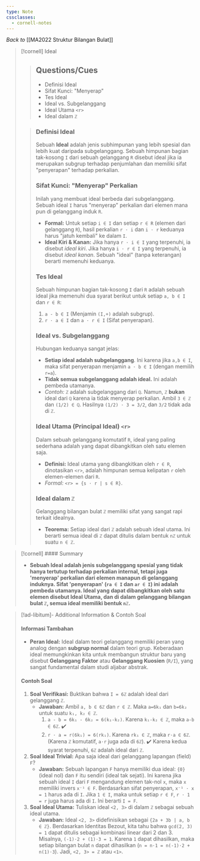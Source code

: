 ```yaml
---
type: Note
cssclasses:
  - cornell-notes
---
```


_Back to_ [[MA2022 Struktur Bilangan Bulat]]
> [!cornell] Ideal
> 
> > ## Questions/Cues
> > 
> > - Definisi Ideal
> > - Sifat Kunci: "Menyerap"
> > - Tes Ideal
> > - Ideal vs. Subgelanggang
> > - Ideal Utama `<r>`
> > - Ideal dalam `ℤ`
> 
> > ### Definisi Ideal
> > 
> > Sebuah **Ideal** adalah jenis subhimpunan yang lebih spesial dan lebih kuat daripada subgelanggang. Sebuah himpunan bagian tak-kosong `I` dari sebuah gelanggang `R` disebut ideal jika ia merupakan subgrup terhadap penjumlahan dan memiliki sifat "penyerapan" terhadap perkalian.
> > 
> > ### Sifat Kunci: "Menyerap" Perkalian
> > 
> > Inilah yang membuat ideal berbeda dari subgelanggang. Sebuah ideal `I` harus "menyerap" perkalian dari elemen mana pun di gelanggang induk `R`.
> > 
> > - **Formal:** Untuk setiap `i ∈ I` dan setiap `r ∈ R` (elemen dari gelanggang `R`), hasil perkalian `r ⋅ i` dan `i ⋅ r` keduanya harus "jatuh kembali" ke dalam `I`.
> > - **Ideal Kiri & Kanan:** Jika hanya `r ⋅ i ∈ I` yang terpenuhi, ia disebut _ideal kiri_. Jika hanya `i ⋅ r ∈ I` yang terpenuhi, ia disebut _ideal kanan_. Sebuah "ideal" (tanpa keterangan) berarti memenuhi keduanya.
> > 
> > ### Tes Ideal
> > 
> > Sebuah himpunan bagian tak-kosong `I` dari `R` adalah sebuah ideal jika memenuhi dua syarat berikut untuk setiap `a, b ∈ I` dan `r ∈ R`:
> > 
> > 1. `a - b ∈ I` (Menjamin `(I,+)` adalah subgrup).
> > 2. `r ⋅ a ∈ I` dan `a ⋅ r ∈ I` (Sifat penyerapan).
> > 
> > ### Ideal vs. Subgelanggang
> > 
> > Hubungan keduanya sangat jelas:
> > 
> > - **Setiap ideal adalah subgelanggang**. Ini karena jika `a,b ∈ I`, maka sifat penyerapan menjamin `a ⋅ b ∈ I` (dengan memilih `r=a`).
> > - **Tidak semua subgelanggang adalah ideal.** Ini adalah pembeda utamanya.
> > - _Contoh:_ `ℤ` adalah subgelanggang dari `ℚ`. Namun, `ℤ` **bukan** ideal dari `ℚ` karena ia tidak menyerap perkalian. Ambil `3 ∈ ℤ` dan `(1/2) ∈ ℚ`. Hasilnya `(1/2) ⋅ 3 = 3/2`, dan `3/2` tidak ada di `ℤ`.
> > 
> > ### Ideal Utama (Principal Ideal) `<r>`
> > 
> > Dalam sebuah gelanggang komutatif `R`, ideal yang paling sederhana adalah yang dapat dibangkitkan oleh satu elemen saja.
> > 
> > - **Definisi:** Ideal utama yang dibangkitkan oleh `r ∈ R`, dinotasikan `<r>`, adalah himpunan semua kelipatan `r` oleh elemen-elemen dari `R`.
> > - _Formal:_ `<r> = {s ⋅ r | s ∈ R}`.
> > 
> > ### Ideal dalam `ℤ`
> > 
> > Gelanggang bilangan bulat `ℤ` memiliki sifat yang sangat rapi terkait idealnya.
> > 
> > - **Teorema:** Setiap ideal dari `ℤ` adalah sebuah ideal utama. Ini berarti semua ideal di `ℤ` dapat ditulis dalam bentuk `nℤ` untuk suatu `n ∈ ℤ`.

> [!cornell] #### Summary
> 
> - **Sebuah Ideal adalah jenis subgelanggang spesial yang tidak hanya tertutup terhadap perkalian internal, tetapi juga 'menyerap' perkalian dari elemen manapun di gelanggang induknya. Sifat 'penyerapan' (`ra ∈ I` dan `ar ∈ I`) ini adalah pembeda utamanya. Ideal yang dapat dibangkitkan oleh satu elemen disebut Ideal Utama, dan di dalam gelanggang bilangan bulat `ℤ`, semua ideal memiliki bentuk `nℤ`.**

> [!ad-libitum]- Additional Information & Contoh Soal
> 
> #### Informasi Tambahan
> 
> - **Peran Ideal:** Ideal dalam teori gelanggang memiliki peran yang analog dengan **subgrup normal** dalam teori grup. Keberadaan ideal memungkinkan kita untuk membangun struktur baru yang disebut **Gelanggang Faktor** atau **Gelanggang Kuosien** (`R/I`), yang sangat fundamental dalam studi aljabar abstrak.
> 
> #### Contoh Soal
> 
> 1. **Soal Verifikasi:** Buktikan bahwa `I = 6ℤ` adalah ideal dari gelanggang `ℤ`.
>     - **Jawaban:** Ambil `a, b ∈ 6ℤ` dan `r ∈ ℤ`. Maka `a=6k₁` dan `b=6k₂` untuk suatu `k₁, k₂ ∈ ℤ`.
>         1. `a - b = 6k₁ - 6k₂ = 6(k₁-k₂)`. Karena `k₁-k₂ ∈ ℤ`, maka `a-b ∈ 6ℤ`. ✔️
>         2. `r ⋅ a = r(6k₁) = 6(rk₁)`. Karena `rk₁ ∈ ℤ`, maka `r⋅a ∈ 6ℤ`. (Karena `ℤ` komutatif, `a⋅r` juga ada di `6ℤ`). ✔️ Karena kedua syarat terpenuhi, `6ℤ` adalah ideal dari `ℤ`.
> 2. **Soal Ideal Trivial:** Apa saja ideal dari gelanggang lapangan (field) `F`?
>     - **Jawaban:** Sebuah lapangan `F` hanya memiliki dua ideal: `{0}` (ideal nol) dan `F` itu sendiri (ideal tak sejati). Ini karena jika sebuah ideal `I` dari `F` mengandung elemen tak-nol `x`, maka `x` memiliki invers `x⁻¹ ∈ F`. Berdasarkan sifat penyerapan, `x⁻¹ ⋅ x = 1` harus ada di `I`. Jika `1 ∈ I`, maka untuk setiap `r ∈ F`, `r ⋅ 1 = r` juga harus ada di `I`. Ini berarti `I = F`.
> 3. **Soal Ideal Utama:** Tuliskan ideal `<2, 3>` di dalam `ℤ` sebagai sebuah ideal utama.
>     - **Jawaban:** Ideal `<2, 3>` didefinisikan sebagai `{2a + 3b | a, b ∈ ℤ}`. Berdasarkan Identitas Bezout, kita tahu bahwa `gcd(2, 3) = 1` dapat ditulis sebagai kombinasi linear dari 2 dan 3. Misalnya, `(-1)⋅2 + (1)⋅3 = 1`. Karena `1` dapat dihasilkan, maka setiap bilangan bulat `n` dapat dihasilkan (`n = n⋅1 = n(-1)⋅2 + n(1)⋅3`). Jadi, `<2, 3> = ℤ` atau `<1>`.